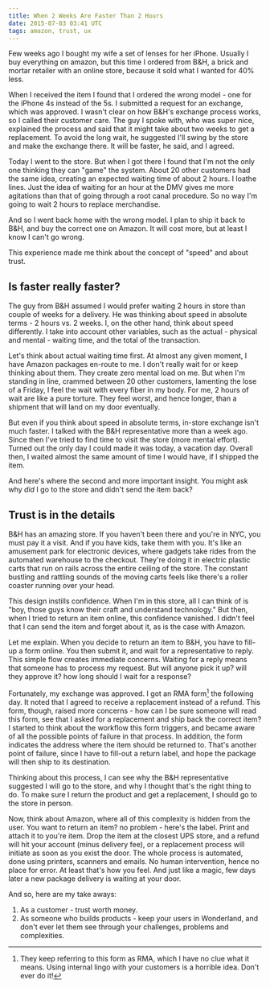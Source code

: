 ```yaml
---
title: When 2 Weeks Are Faster Than 2 Hours
date: 2015-07-03 03:41 UTC
tags: amazon, trust, ux
---
```


Few weeks ago I bought my wife a set of lenses for her iPhone. Usually I buy everything on amazon, but this time I ordered from B&H, a brick and mortar retailer with an online store, because it sold what I wanted for 40% less. 

When I received the item I found that I ordered the wrong model - one for the iPhone 4s instead of the 5s. I submitted a request for an exchange, which was approved. I wasn't clear on how B&H's exchange process works, so I called their customer care. The guy I spoke with, who was super nice, explained the process and said that it might take about two weeks to get a replacement. To avoid the long wait, he suggested I'll swing by the store and make the exchange there. It will be faster, he said, and I agreed. 

Today I went to the store. But when I got there I found that I'm not the only one thinking they can "game" the system. About 20 other customers had the same idea, creating an expected waiting time of about 2 hours. I loathe lines. Just the idea of waiting for an hour at the DMV gives me more agitations than that of going through a root canal procedure. So no way I'm going to wait 2 hours to replace merchandise. 

And so I went back home with the wrong model. I plan to ship it back to B&H, and buy the correct one on Amazon. It will cost more, but at least I know I can't go wrong. 

This experience made me think about the concept of "speed" and about trust. 

## Is faster really faster?
The guy from B&H assumed I would prefer waiting 2 hours in store than couple of weeks for a delivery. He was thinking about speed in absolute terms - 2 hours vs. 2 weeks. I, on the other hand, think about speed differently. I take into account other variables, such as the actual - physical and mental - waiting time, and the total of the transaction.

Let's think about actual waiting time first. At almost any given moment, I have Amazon packages en-route to me. I don't really wait for or keep thinking about them. They create zero mental load on me. But when I'm standing in line, crammed between 20 other customers, lamenting the lose of a Friday, I feel the wait with every fiber in my body. For me, 2 hours of wait are like a pure torture. They feel worst, and hence longer, than a shipment that will land on my door eventually.

But even if you think about speed in absolute terms, in-store exchange isn't much faster. I talked with the B&H representative more than a week ago. Since then I've tried to find time to visit the store (more mental effort). Turned out the only day I could made it was today, a vacation day. Overall then, I waited almost the same amount of time I would have, if I shipped the item.

And here's where the second and more important insight. You might ask why *did* I go to the store and didn't send the item back? 

## Trust is in the details
B&H has an amazing store. If you haven't been there and you're in NYC, you must pay it a visit. And if you have kids, take them with you. It's like an amusement park for electronic devices, where gadgets take rides from the automated warehouse to the checkout. They're doing it in electric plastic carts that run on rails across the entire ceiling of the store. The constant bustling and rattling sounds of the moving carts feels like there's a roller coaster running over your head. 

This design instills confidence. When I'm in this store, all I can think of is "boy, those guys know their craft and understand technology." But then, when I tried to return an item online, this confidence vanished. I didn't feel that I can send the item and forget about it, as is the case with Amazon. 

Let me explain. When you decide to return an item to B&H, you have to fill-up a form online. You then submit it, and wait for a representative to reply. This simple flow creates immediate concerns. Waiting for a reply means that someone has to process my request. But will anyone pick it up? will they approve it? how long should I wait for a response? 

Fortunately, my exchange was approved. I got an RMA form[^RMA] the following day. It noted that I agreed to receive a replacement instead of a refund. This form, though, raised more concerns - how can I be sure someone will read this form, see that I asked for a replacement and ship back the correct item? I started to think about the workflow this form triggers, and became aware of all the possible points of failure in that process. In addition, the form indicates the address where the item should be returned to. That's another point of failure, since I have to fill-out a return label, and hope the package will then ship to its destination.

Thinking about this process, I can see why the B&H representative suggested I will go to the store, and why I thought that's the right thing to do. To make sure I return the product and get a replacement, I should go to the store in person.

Now, think about Amazon, where all of this complexity is hidden from the user. You want to return an item? no problem - here's the label. Print and attach it to you're item. Drop the item at the closest UPS store, and a refund will hit your account (minus delivery fee), or a replacement process will initiate as soon as you exist the door. The whole process is automated, done using printers, scanners and emails. No human intervention, hence no place for error. At least that's how you feel. And just like a magic, few days later a new package delivery is waiting at your door.

And so, here are my take aways:

1. As a customer - trust worth money.
2. As someone who builds products - keep your users in Wonderland, and don't ever let them see through your challenges, problems and complexities.


[^RMA]: They keep referring to this form as RMA, which I have no clue what it means. Using internal lingo with your customers is a horrible idea. Don't ever do it!
